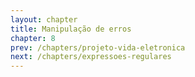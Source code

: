 ```yaml
---
layout: chapter
title: Manipulação de erros
chapter: 8
prev: /chapters/projeto-vida-eletronica
next: /chapters/expressoes-regulares
---
```

